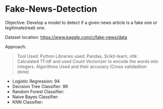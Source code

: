 # Fake-News-Detection

Objective: Develop a model to detect if a given news article is a fake one or legitimate(real) one. 

Dataset location: https://www.kaggle.com/c/fake-news/data

Approach: 

> Tool Used: Python
> Libraries used: Pandas, Scikit-learn, nltk
> Calculated Tf-Idf and used Count Vectorizer to encode the words into integers.
> Algorithms Used and their accuracy (Cross validadtion done)
  * Logistic Regression: 94
  * Decision Tree Classifier: 96
  * Random Forest Classifier:
  * Naive Bayes Classifier:
  * KNN Classifier: 
